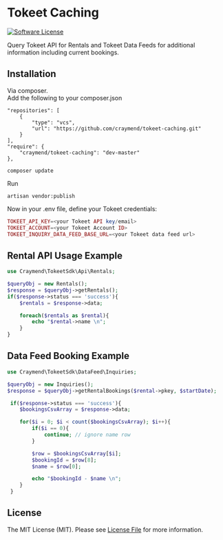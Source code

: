 # Tokeet Caching

[![Software License][ico-license]](LICENSE)


Query Tokeet API for Rentals and Tokeet Data Feeds for additional information including current bookings.

## Installation

Via composer.<br/>
Add the following to your composer.json
```
"repositories": [
    {
        "type": "vcs",
        "url": "https://github.com/craymend/tokeet-caching.git"
    }
],
"require": {
    "craymend/tokeet-caching": "dev-master"
},
```
```
composer update
```

Run 

    artisan vendor:publish

Now in your .env file, define your Tokeet credentials:
```php
TOKEET_API_KEY=<your Tokeet API key/email>
TOKEET_ACCOUNT=<your Tokeet Account ID>
TOKEET_INQUIRY_DATA_FEED_BASE_URL=<your Tokeet data feed url>
```
## Rental API Usage Example
```php
use Craymend\TokeetSdk\Api\Rentals;

$queryObj = new Rentals();
$response = $queryObj->getRentals();
if($response->status === 'success'){
    $rentals = $response->data;

    foreach($rentals as $rental){
        echo "$rental->name \n";
    }
}
```

## Data Feed Booking Example
```php
use Craymend\TokeetSdk\DataFeed\Inquiries;

$queryObj = new Inquiries();
$response = $queryObj->getRentalBookings($rental->pkey, $startDate);

 if($response->status === 'success'){
    $bookingsCsvArray = $response->data;

    for($i = 0; $i < count($bookingsCsvArray); $i++){
        if($i == 0){
            continue; // ignore name row
        }

        $row = $bookingsCsvArray[$i];
        $bookingId = $row[8];
        $name = $row[0];

        echo "$bookingId - $name \n";
    }
 }
 ```

## License

The MIT License (MIT). Please see [License File](LICENSE) for more information.



[ico-license]: https://img.shields.io/badge/license-MIT-brightgreen.svg?style=flat-square
